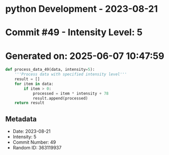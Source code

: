 ﻿# python Development - 2023-08-21
# Commit #49 - Intensity Level: 5
# Generated on: 2025-06-07 10:47:59
```python
def process_data_49(data, intensity=5):
    '''Process data with specified intensity level'''
    result = []
    for item in data:
        if item > 0:
            processed = item * intensity + 78
            result.append(processed)
    return result
```
## Metadata
- Date: 2023-08-21
- Intensity: 5
- Commit Number: 49
- Random ID: 363119937

